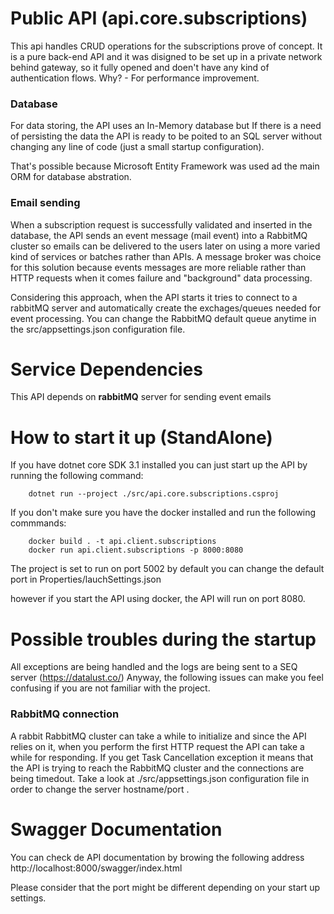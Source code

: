 # Public API (api.core.subscriptions)

This api handles CRUD operations for the subscriptions prove of concept.
It is a pure back-end API and it was disigned to be set up in a private network behind gateway, so it fully opened and doen't have any kind of authentication flows. Why? - For performance improvement.

### Database

For data storing, the API uses an In-Memory database but If there is a need of persisting the data the API is ready to be poited to an SQL server without changing any line of code (just a small startup configuration).

That's possible because Microsoft Entity Framework was used ad the main ORM for database abstration.

### Email sending

When a subscription request is successfully validated and inserted in the database, the API sends an event message (mail event) into a RabbitMQ cluster so emails can be delivered to the users later on using a more varied kind of services or batches rather than APIs.
A message broker was choice for this solution because events messages are more reliable rather than HTTP requests when it comes failure and "background" data processing.

Considering this approach, when the API starts it tries to connect to a rabbitMQ server and automatically create the exchages/queues  needed for event processing.
You can change the RabbitMQ default queue anytime in the src/appsettings.json configuration file.

# Service Dependencies

This API depends on **rabbitMQ** server for sending event emails 


# How to start it up (StandAlone)

If you have dotnet core SDK 3.1 installed you can just start up the API by running the following command:
```shell
	dotnet run --project ./src/api.core.subscriptions.csproj
```

If you don't make sure you have the docker installed and run the following commmands:
```shell
	docker build . -t api.client.subscriptions
	docker run api.client.subscriptions -p 8000:8080
```
The project is set to run on port 5002 by default
you can change the default port in Properties/lauchSettings.json

however if you start the API using docker, the API will run on port 8080.

# Possible troubles during the startup

All exceptions are being handled and the logs are being sent to a SEQ server (https://datalust.co/)
Anyway, the following issues can make you feel confusing if you are not familiar with the project.

### RabbitMQ connection

A rabbit RabbitMQ cluster can take a while to initialize and since the API relies on it, when you perform the first HTTP request the API can take a while for responding.
If you get Task Cancellation exception it means that the API is trying to reach the RabbitMQ cluster and the connections are being timedout.
Take a look at ./src/appsettings.json configuration file in order to change the server hostname/port .

# Swagger Documentation

You can check de API documentation by browing the following address
http://localhost:8000/swagger/index.html

Please consider that the port might be different depending on your start up settings.
